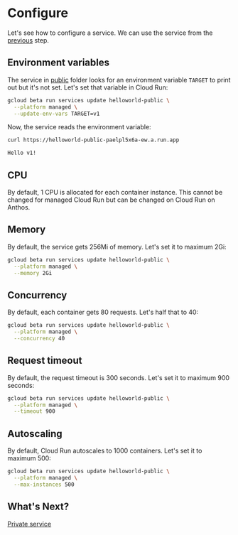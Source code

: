 # Configure

Let's see how to configure a service. We can use the service from the [previous](public.md) step.

## Environment variables

The service in [public](../public) folder looks for an environment variable `TARGET` to print out but it's not set. Let's set that variable in Cloud Run:

```bash
gcloud beta run services update helloworld-public \
  --platform managed \
  --update-env-vars TARGET=v1
```

Now, the service reads the environment variable:

```bash
curl https://helloworld-public-paelpl5x6a-ew.a.run.app

Hello v1!
```

## CPU

By default, 1 CPU is allocated for each container instance. This cannot be changed for managed Cloud Run but can be changed on Cloud Run on Anthos.

## Memory

By default, the service gets 256Mi of memory. Let's set it to maximum 2Gi:

```bash
gcloud beta run services update helloworld-public \
  --platform managed \
  --memory 2Gi
```

## Concurrency

By default, each container gets 80 requests. Let's half that to 40:

```bash
gcloud beta run services update helloworld-public \
  --platform managed \
  --concurrency 40
```

## Request timeout

By default, the request timeout is 300 seconds. Let's set it to maximum 900 seconds:

```bash
gcloud beta run services update helloworld-public \
  --platform managed \
  --timeout 900
```

## Autoscaling

By default, Cloud Run autoscales to 1000 containers. Let's set it to maximum 500:

```bash
gcloud beta run services update helloworld-public \
  --platform managed \
  --max-instances 500
```

## What's Next?

[Private service](private.md)
